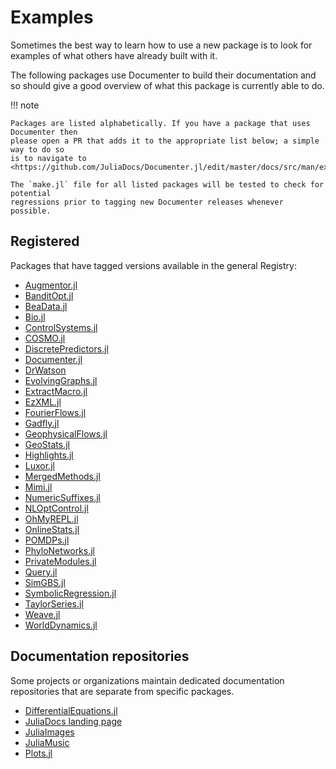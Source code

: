 # Examples

Sometimes the best way to learn how to use a new package is to look for
examples of what others have already built with it.

The following packages use Documenter to build their documentation and so
should give a good overview of what this package is currently able to do.

!!! note

    Packages are listed alphabetically. If you have a package that uses Documenter then
    please open a PR that adds it to the appropriate list below; a simple way to do so
    is to navigate to
    <https://github.com/JuliaDocs/Documenter.jl/edit/master/docs/src/man/examples.md>.

    The `make.jl` file for all listed packages will be tested to check for potential
    regressions prior to tagging new Documenter releases whenever possible.

## Registered

Packages that have tagged versions available in the general Registry:

- [Augmentor.jl](https://evizero.github.io/Augmentor.jl/stable/)
- [BanditOpt.jl](http://rajvishnu.in/BanditOpt.jl/stable/)
- [BeaData.jl](https://stephenbnicar.github.io/BeaData.jl/stable/)
- [Bio.jl](https://biojulia.net/Bio.jl/stable/)
- [ControlSystems.jl](https://juliacontrol.github.io/ControlSystems.jl/stable/)
- [COSMO.jl](https://oxfordcontrol.github.io/COSMO.jl/stable/)
- [DiscretePredictors.jl](https://github.com/v-i-s-h/DiscretePredictors.jl)
- [Documenter.jl](https://juliadocs.github.io/Documenter.jl/stable/)
- [DrWatson](https://juliadynamics.github.io/DrWatson.jl/stable/)
- [EvolvingGraphs.jl](https://etymoio.github.io/EvolvingGraphs.jl/stable/)
- [ExtractMacro.jl](https://carlobaldassi.github.io/ExtractMacro.jl/stable/)
- [EzXML.jl](https://juliaio.github.io/EzXML.jl/stable/)
- [FourierFlows.jl](https://fourierflows.github.io/FourierFlowsDocumentation/stable/)
- [Gadfly.jl](https://gadflyjl.org/stable/)
- [GeophysicalFlows.jl](https://fourierflows.github.io/GeophysicalFlowsDocumentation/stable/)
- [GeoStats.jl](https://juliaearth.github.io/GeoStats.jl/stable/)
- [Highlights.jl](https://juliadocs.github.io/Highlights.jl/stable/)
- [Luxor.jl](https://juliagraphics.github.io/Luxor.jl/stable/)
- [MergedMethods.jl](https://michaelhatherly.github.io/MergedMethods.jl/stable/)
- [Mimi.jl](https://www.mimiframework.org/Mimi.jl/stable/)
- [NumericSuffixes.jl](https://michaelhatherly.github.io/NumericSuffixes.jl/stable/)
- [NLOptControl.jl](https://huckl3b3rry87.github.io/MPCDocs.jl/stable/)
- [OhMyREPL.jl](https://github.com/KristofferC/OhMyREPL.jl)
- [OnlineStats.jl](https://joshday.github.io/OnlineStats.jl/stable/)
- [POMDPs.jl](https://juliapomdp.github.io/POMDPs.jl/stable/)
- [PhyloNetworks.jl](https://crsl4.github.io/PhyloNetworks.jl/stable/)
- [PrivateModules.jl](https://michaelhatherly.github.io/PrivateModules.jl/stable/)
- [Query.jl](https://www.queryverse.org/Query.jl/stable/)
- [SimGBS.jl](https://anshess.github.io/SimGBS.jl/stable/)
- [SymbolicRegression.jl](https://astroautomata.com/SymbolicRegression.jl/stable/)
- [TaylorSeries.jl](https://juliadiff.org/TaylorSeries.jl/stable/)
- [Weave.jl](https://weavejl.mpastell.com/stable/)
- [WorldDynamics.jl](https://worlddynamics.github.io/WorldDynamics.jl/stable/)

## Documentation repositories

Some projects or organizations maintain dedicated documentation repositories that are
separate from specific packages.

- [DifferentialEquations.jl](https://diffeq.sciml.ai/dev/)
- [JuliaDocs landing page](https://juliadocs.github.io/)
- [JuliaImages](https://juliaimages.org)
- [JuliaMusic](https://juliamusic.github.io/JuliaMusic_documentation.jl/dev/)
- [Plots.jl](https://docs.juliaplots.org/dev/)
